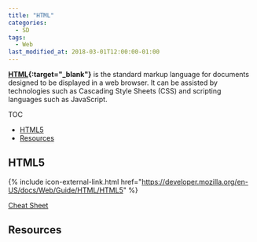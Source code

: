 ```yaml
---
title: "HTML"
categories:
  - SD
tags:
  - Web
last_modified_at: 2018-03-01T12:00:00-01:00
---
```


**[HTML](https://en.wikipedia.org/wiki/HTML){:target="_blank"}** is the standard markup language for documents designed to be displayed in a web browser. It can be assisted by technologies such as Cascading Style Sheets (CSS) and scripting languages such as JavaScript.

TOC

- [HTML5](#html5)
- [Resources](#resources)


## HTML5
{% include icon-external-link.html href="https://developer.mozilla.org/en-US/docs/Web/Guide/HTML/HTML5" %}

[Cheat Sheet](/assets/images/posts/2018-03-01-HTML/html-chatsheet.pdf)

## Resources

